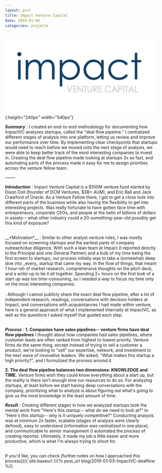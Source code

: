 ```yaml
---
layout: post
title: Impact Venture Capital
date: 2019-01-09
categories: projects
---
```

![](/assets/images/impact_venture_logo.jpg){:height="240px" width="540px"}

__*Summary*__
: I created an end-to-end methodology for documenting how ImpactVC analyzes startups, called the "deal flow pipeline." I centralized different stages of analysis into one platform, letting us review and improve our performance over time. By implementing clear checkpoints that startups would need to reach before we moved onto the next stage of analysis, we were able to keep better track of the most interesting companies to invest in. Creating the deal flow pipeline made looking at startups 2x as fast, and automating parts of the process made it easy for me to assign priorities across the venture fellow team.

**-----** <br>

__*Introduction*__
: Impact Venture Capital is a $100M venture fund started by Dixon Doll (founder of DCM Ventures, $3B+ AUM), and Eric Ball and Jack Crawford of Oracle. As a Venture Fellow there, I got to get a close look into different parts of the business while also having the flexibility to get into interesting projects. Was really fortunate to have gotten face time with entrepreneurs, corporate CEOs, and people at the helm of billions of dollars in assets-- what other industry could a 20-something-year-old possibly get this kind of exposure?

<br>
__*Motivation*__
: Similar to other analyst venture roles, I was mostly focused on screening startups and the earliest parts of company outreach/due diligence. With such a lean team at Impact (I reported directly to the Principal and one General Partner) and a bulk of my time being the first screen to startups, our process initially was to take a (somewhat) deep dive into _every_ startup that came my way. In the flow of things, that meant 1 hour-ish of market research, comprehensive thoughts on the pitch deck, and a write-up to tie it all together. Spending 2+ hours on the first look of a start up was too time-consuming, so I needed a way to focus my time only on the most interesting companies.
<br>
<br>
: Although I cannot publicly share the exact deal flow pipeline, after a lot of independent research, readings, conversations with decision holders at Impact, and conversations with acquaintances I had made within venture, here is a general approach of what I implemented internally at ImpactVC, as well as the questions I asked myself that guided each step.
<br>
<br>

__*Process*__
: **1. Companies have sales pipelines-- venture firms have deal flow pipelines**
I thought about how companies had sales pipelines, where customer leads are often ranked from highest to lowest priority. Venture firms do the same thing, except instead of trying to sell a customer a product, we're looking to "sell" our expertise, network, and investment to the next wave of innovative leaders. We asked, "What makes this startup a high priority?", and I formulized the process around it.

**2. The deal flow pipeline balances two dimensions: KNOWLEDGE and TIME.**
Venture firms wish they could know everything about a start up, but the reality is there isn't enough time nor resources to do so. For analyzing startups, at least before we start having deep conversations with the company, prioritizing what to analyze is about figuring out what's going to give us the most knowledge in the least amount of time.

__*Result*__
: Creating different stages in how we analyzed startups took the mental work from "Here's this startup-- what do we need to look at?" to "Here's this startup-- why is it uniquely competitive?" Conducting analysis was at minimum 2x faster, scalable (stages of analysis were clearly defined), easy to understand (information was centralized in one place), and communicable to senior management (I automated the process of creating reports). Ultimately, it made my job a little easier and more productive, which is what I'm always trying to shoot for.

<br>
If you'd like, you can check [further notes on how I approached this process]({{ site.baseurl }}{% post_url blog/2019-01-03-ImpactVC-dealflow %}).


<!-- old stuff

__*Introduction*__
Impact Venture Capital is a $100M venture fund started by Dixon Doll (founder of DCM Ventures, $3B+ AUM), and Eric Ball and Jack Crawford of Oracle. As a Venture Fellow there, I got to get a close look into different parts of the business while also having the flexibility to get into interesting projects. Was really fortunate to have gotten face time with entrepreneurs, corporate CEOs, and people at the helm of billions of dollars in assets-- what other industry could a 20-something-year-old possibly get this kind of exposure?

Similar to other analyst venture roles, I was mostly focused on screening startups and the earliest parts of company outreach/due diligence. I spent a fair portion of my time doing operational work, which was initially consuming but became more optimized as I kept thinking of new ways to compartmentalize the time it took to complete those assignments. The more mental power I could strip off from frequent (but incredibly necessary) operations, the more I could accomplish while having the time/energy to think about what interesting things I could contribute to Impact.

With this mindset and a big focus of my time on top-of-the-funnel deal flow, I wanted to think about ways to streamline the information I was passing onto my bosses. I was fortunate enough to be able to present my information directly to the Principal and General Partner (because of the lean team there), so that was extra incentive to make sure I could put in place standardized processes. Although I cannot publicly share the exact deal flow pipeline, after a lot of independent research, readings, conversations with decision holders at Impact, and conversations with acquaintances I had made within venture, here is a general approach of what I implemented internally at ImpactVC, as well as the questions I asked myself that guided each step.

**1. Companies have sales pipelines-- venture firms have deal flow pipelines**
: Sales teams can't treat every lead as if it would convert into the most valuable customer. Instead, some leads have certain characteristics that are signals for a high-value customer. Venture firms work the same way, except the "leads" are startups. Eventually, the relationship of a venture firm towards a startup goes from "we only know a little bit about you, tell us about yourself" to "we're putting dollars into your company." Every step in between those, which includes a lot of research, conversations with the startup, references with independent professionals, and more, are pieces of the deal flow pipeline. This leads us to the next point...
<br> <br>

**2. The deal flow pipeline balances two dimensions: KNOWLEDGE and TIME.**
: The more time we spent researching a single start up, the more knowledge we would obtain about it. There are so many startups (both good and bad) out there to review, at least for a first glance, that we can't spend all day looking at just one start up. If we're going to look deeply into a company, we should be fairly confident before that point that the startup has good potential for us to make an investment into it. We needed to create different checkpoints along the research process to decide: 1. let's look into it more, or 2. for X, Y, and Z reasons, this startup doesn't fit our investment criteria.
<br> <br>

**3. What research tasks give us the most bang for our time?**
: Venture firms, depending on their size, review tens of companies a day. It doesn't sound like much, but if an analyst/associate is looking at 10 companies per day at 30 minutes each, that's 20 hrs/week on just pure examination. Counting in the time it takes to write up materials, notes, polish it, and review it (so you don't embarrass yourself sending it up the chain), this could easily be pushed to 30-40 hours a week.

We asked ourselves: what would be the most time efficient method to learn the most about a startup? You can think of this as the 80/20 rule-- we wanted to learn 80% of a company in 20% of the time, so that on the next stages of examining, we could narrow the pool further and further.
<br> <br>

**4. How can we standardize and automate processes?**
: Centralizing the information in one spot with consistent formatting lets us view our thought process and performance over time so that we could evaluate it and find ways to further optimize. I then created ways to automate information retrieval to help save more time and eliminate any chance of human error.  

<br> <br>

As a plus, I had a great experience getting front-time with interesting high-net-worth families and people at the helm of billions of dollars in assets (where else would you get to do that?).


-->
